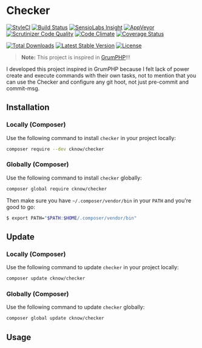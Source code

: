 # Checker

[![StyleCI](https://styleci.io/repos/71817499/shield?style=flat)](https://styleci.io/repos/71817499)
[![Build Status](https://img.shields.io/travis/cknow/checker.svg?style=flat)](https://travis-ci.org/cknow/checker)
[![SensioLabs Insight](https://img.shields.io/sensiolabs/i/638e3fd2-c8bd-4e58-aeb1-76b999abea07.svg?style=flat)](https://insight.sensiolabs.com/projects/638e3fd2-c8bd-4e58-aeb1-76b999abea07)
[![AppVeyor](https://img.shields.io/appveyor/ci/clicknow/checker.svg?style=flat)](https://ci.appveyor.com/project/clicknow/checker)
[![Scrutinizer Code Quality](https://img.shields.io/scrutinizer/g/cknow/checker.png?style=flat)](https://scrutinizer-ci.com/g/cknow/checker)
[![Code Climate](https://img.shields.io/codeclimate/github/cknow/checker.png?style=flat)](https://codeclimate.com/github/cknow/checker)
[![Coverage Status](https://img.shields.io/coveralls/cknow/checker.png?style=flat)](https://coveralls.io/github/cknow/checker)

[![Total Downloads](https://img.shields.io/packagist/dt/cknow/checker.svg?style=flat)](https://packagist.org/packages/cknow/checker)
[![Latest Stable Version](https://img.shields.io/packagist/v/cknow/checker.svg?style=flat)](https://packagist.org/packages/cknow/checker)
[![License](https://img.shields.io/packagist/l/cknow/checker.svg?style=flat)](https://packagist.org/packages/cknow/checker)

> **Note:** This project is inspired in [GrumPHP](https://github.com./phpro/grumphp)!!!

I developed this project inspired in GrumPHP because I felt lack of power create and execute commands with their own tasks, not to mention that you can use the Checker and configure any git hoot, not just pre-commit and commit-msg.

## Installation

### Locally (Composer)

Use the following command to install `checker` in your project locally:

```bash
composer require --dev cknow/checker
```

### Globally (Composer)

Use the following command to install `checker` globally:

```bash
composer global require cknow/checker
```

Then make sure you have `~/.composer/vendor/bin` in your `PATH` and you're good to go:

```bash
$ export PATH="$PATH:$HOME/.composer/vendor/bin"
```

## Update

### Locally (Composer)

Use the following command to update `checker` in your project locally:

```bash
composer update cknow/checker
```

### Globally (Composer)

Use the following command to update `checker` globally:

```bash
composer global update cknow/checker
```

## Usage